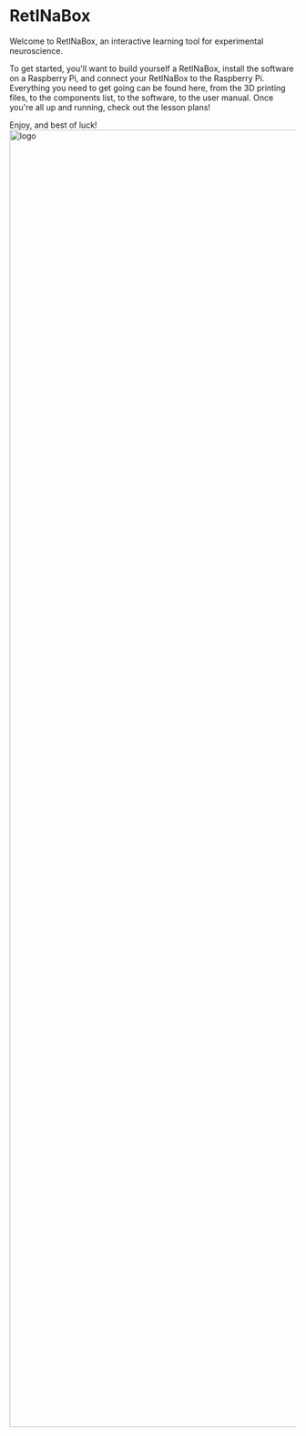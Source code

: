 # RetINaBox

Welcome to RetINaBox, an interactive learning tool for experimental neuroscience.

To get started, you'll want to build yourself a RetINaBox, install the software on a Raspberry Pi, and connect your RetINaBox to the Raspberry Pi. Everything you need to get going can be found here, from the 3D printing files, to the components list, to the software, to the user manual. Once you're all up and running, check out the lesson plans!

Enjoy, and best of luck!
<img width="1958" height="2275" alt="logo" src="https://github.com/user-attachments/assets/69d1e6f6-9cc6-4a9f-814f-0b6a6d884704" />
